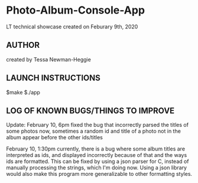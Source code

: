 # Photo-Album-Console-App
LT technical showcase 
created on Feburary 9th, 2020 

## AUTHOR
created by Tessa Newman-Heggie

## LAUNCH INSTRUCTIONS
$make
$./app 

## LOG OF KNOWN BUGS/THINGS TO IMPROVE
Update: February 10, 6pm
fixed the bug that incorrectly parsed the titles of some photos
now, sometimes a random id and title of a photo not in the album appear before the other ids/titles

February 10, 1:30pm
currently, there is a bug where some album titles are interpreted as ids, 
and displayed incorrectly because of that and the ways ids are formatted. 
This can be fixed by using a json parser for C, instead of manually processing the strings, 
which I'm doing now. Using a json library would also make this program more generalizable to other formatting styles. 




